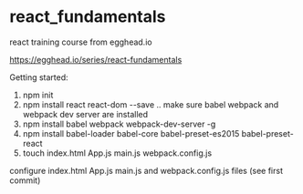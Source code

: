 # react_fundamentals
react training course from egghead.io

https://egghead.io/series/react-fundamentals

Getting started:
1. npm init
2. npm install react react-dom --save
.. make sure babel webpack and webpack dev server are installed
3. npm install babel webpack webpack-dev-server -g
4. npm install babel-loader babel-core babel-preset-es2015 babel-preset-react
5. touch index.html App.js main.js webpack.config.js

configure index.html App.js main.js and webpack.config.js files (see first commit)
